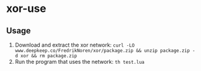 # xor-use

## Usage

1. Download and extract the xor network: `curl -LO www.deepkeep.co/FredrikNoren/xor/package.zip && unzip package.zip -d xor && rm package.zip`
2. Run the program that uses the network: `th test.lua`
